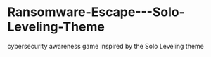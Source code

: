 # Ransomware-Escape---Solo-Leveling-Theme
cybersecurity awareness game inspired by the Solo Leveling theme
